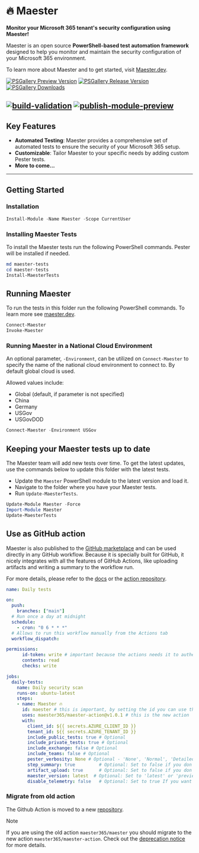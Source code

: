 # 🔥 Maester

**Monitor your Microsoft 365 tenant's security configuration using Maester!**

Maester is an open source **PowerShell-based test automation framework** designed to help you monitor and maintain the security configuration of your Microsoft 365 environment.

To learn more about Maester and to get started, visit [Maester.dev](https://maester.dev).

[![PSGallery Preview Version](https://img.shields.io/powershellgallery/v/maester.svg?style=flat&logo=powershell&label=Preview%20Version&include_prereleases)](https://www.powershellgallery.com/packages/maester) [![PSGallery Release Version](https://img.shields.io/powershellgallery/v/maester.svg?style=flat&logo=powershell&label=Release%20Version)](https://www.powershellgallery.com/packages/maester) [![PSGallery Downloads](https://img.shields.io/powershellgallery/dt/maester.svg?style=flat&logo=powershell&label=PSGallery%20Downloads)](https://www.powershellgallery.com/packages/maester)

[![build-validation](https://github.com/maester365/maester/actions/workflows/build-validation.yaml/badge.svg)](https://github.com/maester365/maester/actions/workflows/build-validation.yaml)
[![publish-module-preview](https://github.com/maester365/maester/actions/workflows/publish-module-preview.yaml/badge.svg)](https://github.com/maester365/maester/actions/workflows/publish-module-preview.yaml)
---

## Key Features

- **Automated Testing**: Maester provides a comprehensive set of automated tests to ensure the security of your Microsoft 365 setup.
- **Customizable**: Tailor Maester to your specific needs by adding custom Pester tests.
- **More to come...**

---

## Getting Started

### Installation

```powershell
Install-Module -Name Maester -Scope CurrentUser
```

### Installing Maester Tests

To install the Maester tests run the following PowerShell commands. Pester will be installed if needed.

```powershell
md maester-tests
cd maester-tests
Install-MaesterTests
```

## Running Maester

To run the tests in this folder run the following PowerShell commands. To learn more see [maester.dev](https://maester.dev).

```powershell
Connect-Maester
Invoke-Maester
```

### Running Maester in a National Cloud Environment

An optional parameter, `-Environment`, can be utilized on `Connect-Maester` to specify the name of the national cloud environment to connect to. By default global cloud is used.

Allowed values include:

- Global (default, if parameter is not specified)
- China
- Germany
- USGov
- USGovDOD

```powershell
Connect-Maester -Environment USGov
```

## Keeping your Maester tests up to date

The Maester team will add new tests over time. To get the latest updates, use the commands below to update this folder with the latest tests.

- Update the `Maester` PowerShell module to the latest version and load it.
- Navigate to the folder where you have your Maester tests.
- Run `Update-MaesterTests`.

```powershell
Update-Module Maester -Force
Import-Module Maester
Update-MaesterTests
```

## Use as GitHub action

Maester is also published to the [GitHub marketplace](https://github.com/marketplace/actions/run-maester) and can be used directly in any GitHub workflow. Because it is specially built for GitHub, it nicely integrates with all the features of GitHub Actions, like uploading artifacts and writing a summary to the workflow run.

For more details, please refer to the [docs](https://maester.dev/docs/monitoring/github/) or the [action repository](https://github.com/maester365/maester-action).

```yaml
name: Daily tests

on:
  push:
    branches: ["main"]
  # Run once a day at midnight
  schedule:
    - cron: "0 6 * * *"
  # Allows to run this workflow manually from the Actions tab
  workflow_dispatch:

permissions:
      id-token: write # important because the actions needs it to authenticate to Entra using workload identity
      contents: read
      checks: write

jobs:
  daily-tests:
    name: Daily security scan
    runs-on: ubuntu-latest
    steps:
    - name: Maester 🔥
      id: maester # this is important, by setting the id you can use the output of the action in the next steps
      uses: maester365/maester-action@v1.0.1 # this is the new action
      with:
        client_id: ${{ secrets.AZURE_CLIENT_ID }}
        tenant_id: ${{ secrets.AZURE_TENANT_ID }}
        include_public_tests: true # Optional
        include_private_tests: true # Optional
        include_exchange: false # Optional
        include_teams: false # Optional
        pester_verbosity: None # Optional - 'None', 'Normal', 'Detailed', 'Diagnostic'
        step_summary: true         # Optional: Set to false if you don't want a summary added to your GitHub Action run
        artifact_upload: true      # Optional: Set to false if you don't want summaries uploaded to GitHub Artifacts
        maester_version: latest  # Optional: Set to 'latest' or 'preview' to use the latest version of the Maester module or a specific version like '1.0.83-preview'
        disable_telemetry: false   # Optional: Set to true If you want telemetry information not to be logged.
```

### Migrate from old action

The Github Action is moved to a new [repository](https://github.com/maester365/maester-action).

> [!NOTE]
> If you are using the old action `maester365/maester` you should migrate to the new action `maester365/maester-action`. Check out the [deprecation notice](https://github.com/maester365/maester/action/depreciation.md) for more details.
